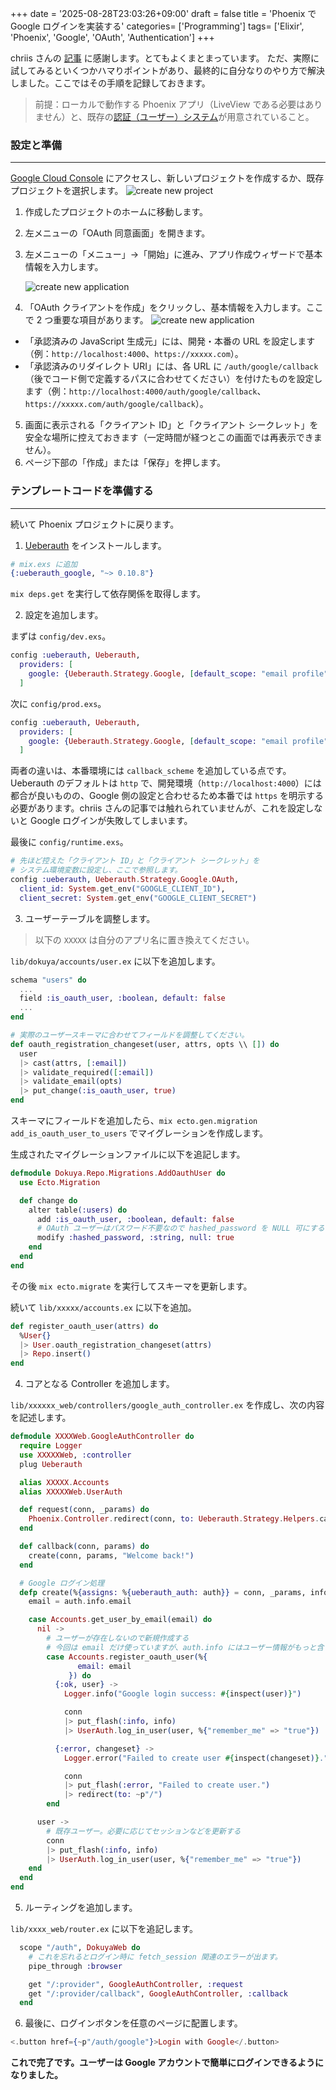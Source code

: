 +++
date = '2025-08-28T23:03:26+09:00'
draft = false
title = 'Phoenix で Google ログインを実装する'
categories= ['Programming']
tags= ['Elixir', 'Phoenix', 'Google', 'OAuth', 'Authentication']
+++

chriis さんの [記事](https://www.chriis.dev/opinion/implementing-google-authentication-in-a-liveview-application) に感謝します。とてもよくまとまっています。
ただ、実際に試してみるといくつかハマりポイントがあり、最終的に自分なりのやり方で解決しました。ここではその手順を記録しておきます。

> 前提：ローカルで動作する Phoenix アプリ（LiveView である必要はありません）と、既存の[認証（ユーザー）システム](https://hexdocs.pm/phoenix/1.8.0/mix_phx_gen_auth.html)が用意されていること。

### 設定と準備

---

[Google Cloud Console](https://console.cloud.google.com/apis/dashboard) にアクセスし、新しいプロジェクトを作成するか、既存プロジェクトを選択します。
![create new project](/img/phoenix_google_auth/create_project.webp)

1. 作成したプロジェクトのホームに移動します。
2. 左メニューの「OAuth 同意画面」を開きます。
3. 左メニューの「メニュー」→「開始」に進み、アプリ作成ウィザードで基本情報を入力します。

   ![create new application](/img/phoenix_google_auth/create_application.webp)

4. 「OAuth クライアントを作成」をクリックし、基本情報を入力します。ここで 2 つ重要な項目があります。
   ![create new application](/img/phoenix_google_auth/get_client_id.webp)

- 「承認済みの JavaScript 生成元」には、開発・本番の URL を設定します（例：`http://localhost:4000`、`https://xxxxx.com`）。
- 「承認済みのリダイレクト URI」には、各 URL に `/auth/google/callback`（後でコード側で定義するパスに合わせてください）を付けたものを設定します（例：`http://localhost:4000/auth/google/callback`、`https://xxxxx.com/auth/google/callback`）。

5. 画面に表示される「クライアント ID」と「クライアント シークレット」を安全な場所に控えておきます（一定時間が経つとこの画面では再表示できません）。
6. ページ下部の「作成」または「保存」を押します。

### テンプレートコードを準備する

---

続いて Phoenix プロジェクトに戻ります。

1. [Ueberauth](https://github.com/ueberauth/ueberauth) をインストールします。

```elixir
# mix.exs に追加
{:ueberauth_google, "~> 0.10.8"}
```

`mix deps.get` を実行して依存関係を取得します。

2. 設定を追加します。

まずは `config/dev.exs`。

```elixir
config :ueberauth, Ueberauth,
  providers: [
    google: {Ueberauth.Strategy.Google, [default_scope: "email profile"]}
  ]
```

次に `config/prod.exs`。

```elixir
config :ueberauth, Ueberauth,
  providers: [
    google: {Ueberauth.Strategy.Google, [default_scope: "email profile", callback_scheme: "https"]}
  ]
```

両者の違いは、本番環境には `callback_scheme` を追加している点です。Ueberauth のデフォルトは `http` で、開発環境（`http://localhost:4000`）には都合が良いものの、Google 側の設定と合わせるため本番では `https` を明示する必要があります。chriis さんの記事では触れられていませんが、これを設定しないと Google ログインが失敗してしまいます。

最後に `config/runtime.exs`。

```elixir
# 先ほど控えた「クライアント ID」と「クライアント シークレット」を
# システム環境変数に設定し、ここで参照します。
config :ueberauth, Ueberauth.Strategy.Google.OAuth,
  client_id: System.get_env("GOOGLE_CLIENT_ID"),
  client_secret: System.get_env("GOOGLE_CLIENT_SECRET")
```

3. ユーザーテーブルを調整します。

> 以下の `XXXXX` は自分のアプリ名に置き換えてください。

`lib/dokuya/accounts/user.ex` に以下を追加します。

```elixir
schema "users" do
  ...
  field :is_oauth_user, :boolean, default: false
  ...
end

# 実際のユーザースキーマに合わせてフィールドを調整してください。
def oauth_registration_changeset(user, attrs, opts \\ []) do
  user
  |> cast(attrs, [:email])
  |> validate_required([:email])
  |> validate_email(opts)
  |> put_change(:is_oauth_user, true)
end
```

スキーマにフィールドを追加したら、`mix ecto.gen.migration add_is_oauth_user_to_users` でマイグレーションを作成します。

生成されたマイグレーションファイルに以下を追記します。

```elixir
defmodule Dokuya.Repo.Migrations.AddOauthUser do
  use Ecto.Migration

  def change do
    alter table(:users) do
      add :is_oauth_user, :boolean, default: false
      # OAuth ユーザーはパスワード不要なので hashed_password を NULL 可にする
      modify :hashed_password, :string, null: true
    end
  end
end
```

その後 `mix ecto.migrate` を実行してスキーマを更新します。

続いて `lib/xxxxx/accounts.ex` に以下を追加。

```elixir
def register_oauth_user(attrs) do
  %User{}
  |> User.oauth_registration_changeset(attrs)
  |> Repo.insert()
end
```

4. コアとなる Controller を追加します。

`lib/xxxxxx_web/controllers/google_auth_controller.ex` を作成し、次の内容を記述します。

```elixir
defmodule XXXXWeb.GoogleAuthController do
  require Logger
  use XXXXXWeb, :controller
  plug Ueberauth

  alias XXXXX.Accounts
  alias XXXXXWeb.UserAuth

  def request(conn, _params) do
    Phoenix.Controller.redirect(conn, to: Ueberauth.Strategy.Helpers.callback_url(conn))
  end

  def callback(conn, params) do
    create(conn, params, "Welcome back!")
  end

  # Google ログイン処理
  defp create(%{assigns: %{ueberauth_auth: auth}} = conn, _params, info) do
    email = auth.info.email

    case Accounts.get_user_by_email(email) do
      nil ->
        # ユーザーが存在しないので新規作成する
        # 今回は email だけ使っていますが、auth.info にはユーザー情報がもっと含まれています。
        case Accounts.register_oauth_user(%{
               email: email
             }) do
          {:ok, user} ->
            Logger.info("Google login success: #{inspect(user)}")

            conn
            |> put_flash(:info, info)
            |> UserAuth.log_in_user(user, %{"remember_me" => "true"})

          {:error, changeset} ->
            Logger.error("Failed to create user #{inspect(changeset)}.")

            conn
            |> put_flash(:error, "Failed to create user.")
            |> redirect(to: ~p"/")
        end

      user ->
        # 既存ユーザー。必要に応じてセッションなどを更新する
        conn
        |> put_flash(:info, info)
        |> UserAuth.log_in_user(user, %{"remember_me" => "true"})
    end
  end
end
```

5. ルーティングを追加します。

`lib/xxxx_web/router.ex` に以下を追記します。

```elixir
  scope "/auth", DokuyaWeb do
    # これを忘れるとログイン時に fetch_session 関連のエラーが出ます。
    pipe_through :browser

    get "/:provider", GoogleAuthController, :request
    get "/:provider/callback", GoogleAuthController, :callback
  end
```

6. 最後に、ログインボタンを任意のページに配置します。

```elixir
<.button href={~p"/auth/google"}>Login with Google</.button>
```

**これで完了です。ユーザーは Google アカウントで簡単にログインできるようになりました。**
